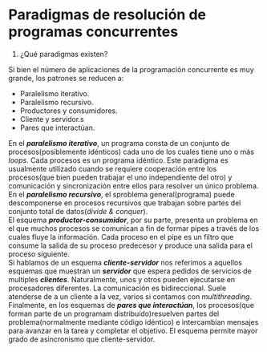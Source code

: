 # Paradigmas de resolución de programas concurrentes

1. ¿Qué paradigmas existen?

Si bien el número de aplicaciones de la programación concurrente es muy grande, los patrones se reducen a:
* Paralelismo iterativo.
* Paralelismo recursivo.
* Productores y consumidores.
* Cliente y servidor.s
* Pares que interactúan.

En el ***paralelismo iterativo***, un programa consta de un conjunto de procesos(posiblemente idénticos) cada uno de los cuales tiene uno o más *loops*. Cada procesos es un programa idéntico. Este paradigma es usualmente utilizado cuando se requiere cooperación entre los procesos(que bien pueden trabajar el uno independiente del otro) y comunicación y sincronización entre ellos para resolver un único problema.  
En el ***paralelismo recursivo***, el sproblema general(programa) puede descomponerse en procesos recursivos que trabajan sobre partes del conjunto total de datos(*divide & conquer*).  
El esquema ***productor-consumidor***, por su parte, presenta un problema en el que muchos procesos se comunican a fin de formar pipes a través de los cuales fluye la información. Cada proceso en el pipe es un filtro que consume la salida de su proceso predecesor y produce una salida para el proceso siguiente.  
Si hablamos de un esquema ***cliente-servidor*** nos referimos a aquellos esquemas que muestran un ***servidor*** que espera pedidos de servicios de multiples ***clientes***. Naturalmente, unos y otros pueden ejecutarse en procesadores diferentes. La comunicación es bidireccional. Suele atenderse de a un cliente a la vez, varios si contamos con *multithreading*.  
Finalmente, en los esquemas de ***pares que interactúan***, los procesos(que forman parte de un programam distribuído)resuelven partes del problema(normalmente mediante código idéntico) e intercambian mensajes para avanzar en la tarea y completar el objetivo. El esquema permite mayor grado de asincronismo que cliente-servidor.
